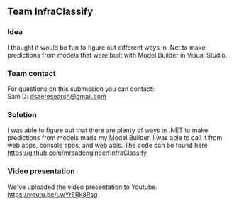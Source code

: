 ## Team InfraClassify  

### Idea  
I thought it would be fun to figure out different ways in .Net to make predictions from models that were built with Model Builder in Visual Studio.  

### Team contact
For questions on this submission you can contact:  
Sam D: dsaeresearch@gmail.com  

### Solution  
I was able to figure out that there are plenty of ways in .NET to make predictions from models made my Model Builder. I was able to call it from web apps, console apps, and web apis.
The code can be found here https://github.com/mrsadengineer/InfraClassify 

### Video presentation
We've uploaded the video presentation to Youtube. https://youtu.be/LwYrERk8Rsg
